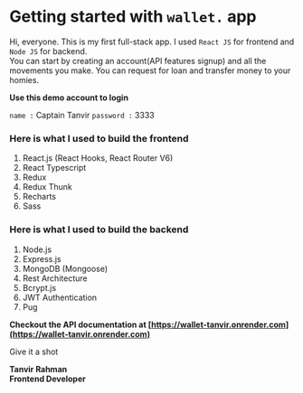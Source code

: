 # Getting started with `wallet.` app

Hi, everyone. This is my first full-stack app. I used `React JS` for frontend and `Node JS` for backend.\
You can start by creating an account(API features signup) and all the movements you make.
You can request for loan and transfer money to your homies.

**Use this demo account to login**

`name :` Captain Tanvir
`password :` 3333

### Here is what I used to build the frontend

1. React.js (React Hooks, React Router V6)
2. React Typescript
3. Redux
4. Redux Thunk
5. Recharts
6. Sass

### Here is what I used to build the backend

1. Node.js
2. Express.js
3. MongoDB (Mongoose)
4. Rest Architecture
5. Bcrypt.js
6. JWT Authentication
7. Pug

**Checkout the API documentation at [https://wallet-tanvir.onrender.com](https://wallet-tanvir.onrender.com)**

Give it a shot

**Tanvir Rahman**\
**Frontend Developer**
